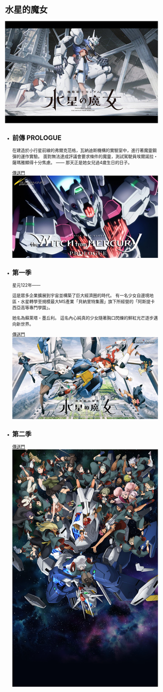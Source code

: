 # 水星的魔女
  ![前傳 PROLOGUE](/images/non-mainstream/witch/witch-0.png)
  - ## 前傳 PROLOGUE
    在建造於小行星前線的弗爾克范格，瓦納迪斯機構的實驗室中，進行著魔靈鋼彈的運作實驗。
    面對無法達成評議會要求條件的魔靈，測試駕駛員埃爾諾拉・薩瑪雅顯得十分焦慮。
    ―― 那天正是她女兒過4歲生日的日子。

    [傳送門](https://www.youtube.com/watch?v=5YGW2JRxWUU)
    ![前傳 PROLOGUE](/images/non-mainstream/witch/witch-1.jpg)

  - ## 第一季
    星元122年――

    這是眾多企業擴展到宇宙並構築了巨大經濟圈的時代。
    有一名少女自邊境地區・水星轉學至規模最大MS產業「貝納里特集團」旗下所經營的「阿斯提卡西亞高等專門學園」。

    她名為蘇萊塔・墨丘利。
    這名內心純真的少女隨著胸口閃爍的鮮紅光芒逐步邁向新世界。

    [傳送門](https://ani.gamer.com.tw/animeVideo.php?sn=31407)
    ![第一季](/images/non-mainstream/witch/witch-2.jpg)

  - ## 第二季

    [傳送門](https://ani.gamer.com.tw/animeVideo.php?sn=33292)
    ![第二季](/images/non-mainstream/witch/witch-3.jpg)